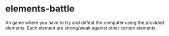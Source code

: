 # elements-battle
An game where you have to try and defeat the computer using the provided elements. Each element are strong/weak against other certain elements. 
